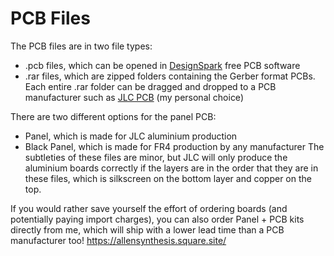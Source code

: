 # PCB Files

The PCB files are in two file types:
- .pcb files, which can be opened in [DesignSpark](https://www.rs-online.com/designspark/pcb-software) free PCB software
- .rar files, which are zipped folders containing the Gerber format PCBs. Each entire .rar folder can be dragged and dropped to a PCB manufacturer such as [JLC PCB](https://jlcpcb.com/) (my personal choice)
  
There are two different options for the panel PCB:
- Panel, which is made for JLC aluminium production
- Black Panel, which is made for FR4 production by any manufacturer
The subtleties of these files are minor, but JLC will only produce the aluminium boards correctly if the layers are in the order that they are in these files, which is silkscreen on the bottom layer and copper on the top.

If you would rather save yourself the effort of ordering boards (and potentially paying import charges), you can also order Panel + PCB kits directly from me, which will ship with a lower lead time than a PCB manufacturer too!
https://allensynthesis.square.site/
